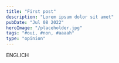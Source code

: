 ```yaml
---
title: "First post"
description: "Lorem ipsum dolor sit amet"
pubDate: "Jul 08 2022"
heroImage: "/placeholder.jpg"
tags: "#oui, #non, #aaaah"
type: "opinion"
---
```


ENGLICH
